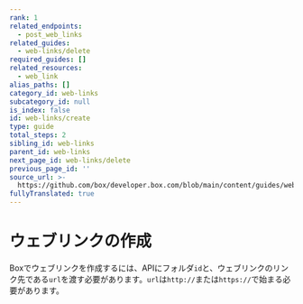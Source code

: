 ```yaml
---
rank: 1
related_endpoints:
  - post_web_links
related_guides:
  - web-links/delete
required_guides: []
related_resources:
  - web_link
alias_paths: []
category_id: web-links
subcategory_id: null
is_index: false
id: web-links/create
type: guide
total_steps: 2
sibling_id: web-links
parent_id: web-links
next_page_id: web-links/delete
previous_page_id: ''
source_url: >-
  https://github.com/box/developer.box.com/blob/main/content/guides/web-links/create.md
fullyTranslated: true
---
```

# ウェブリンクの作成

Boxでウェブリンクを作成するには、APIにフォルダ`id`と、ウェブリンクのリンク先である`url`を渡す必要があります。`url`は`http://`または`https://`で始まる必要があります。

<Samples id="post_web_links">

</Samples>
